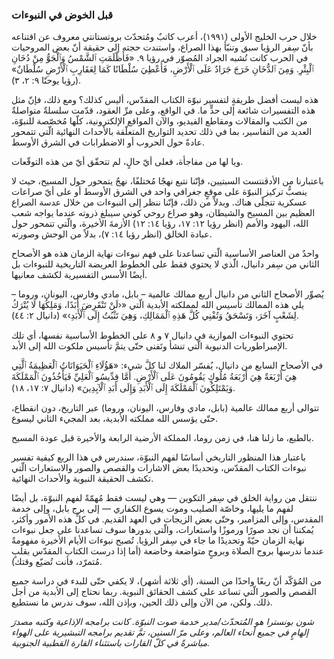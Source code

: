### قبل الخوض في النبوءات

خلال حرب الخليج الأولى (١٩٩١)، أعرب كاتبٌ ومُتحدّث بروتستانتي معروف عن اقتناعه بأنّ سِفر الرؤيا سبق وتنبّأ بهذا الصراع، واستندت حجته إلى حقيقة أنّ بعض المروحيات في الحرب كانت تُشبه الجراد المُصوّر في رؤيا ٩. «فَأَظْلَمَتِ ٱلشَّمْسُ وَٱلْجَوُّ مِنْ دُخَانِ ٱلْبِئْرِ. وَمِنَ ٱلدُّخَانِ خَرَجَ جَرَادٌ عَلَى ٱلْأَرْضِ، فَأُعْطِيَ سُلْطَانًا كَمَا لِعَقَارِبِ ٱلْأَرْضِ سُلْطَانٌ» (رؤيا يوحنّا ٩: ٢، ٣).

هذه ليست أفضل طريقةٍ لتفسير نبوّة الكتاب المقدّس، أليس كذلك؟ ومع ذلك، فإنّ مثل هذه التفسيرات شائعة إلى حدٍّ ما. في الواقع، وعلى مرِّ العقود، قدّمت سلسلةٌ متواصلةٌ من الكتب والمقالات ومقاطع الفيديو، والآن المواقع الإلكترونية، كلّها مُخصّصة للنبوّة، العديد من التفاسير، بما في ذلك تحديد التواريخ المتعلّقة بالأحداث النهائية الّتي تتمحور عادةً حول الحروب أو الاضطرابات في الشرق الأوسط.

ويا لها من مفاجأة، فعلى أيّ حالٍ، لم تتحقّق أيّ من هذه التوقّعات.

باعتبارنا من الأدڤنتست السبتيين، فإنّنا نتبع نهجًا مُختلفًا، نهجٌ يتمحور حول المسيح، حيث لا ينصبُّ تركيز النبوّة على موقعٍ جغرافي واحد في الشرق الأوسط أو على أيّ صراعات عسكرية تتجلّى هناك. وبدلاً من ذلك، فإنّنا ننظر إلى النبوءات من خلال عدسة الصراع العظيم بين المسيح والشيطان، وهو صراع روحي كوني سيبلغ ذروته عندما يواجه شعب الله، اليهود والأمم (انظر رؤيا ١٢: ١٧، رؤيا ١٤: ١٢) الأزمةَ الأخيرة، والّتي تتمحور حول عبادة الخالق (انظر رؤيا ١٤: ٧)، بدلاً من الوحش وصورته.

واحدٌ من العناصر الأساسية الّتي تساعدنا على فهم نبوءات نهاية الزمان هذه هو الأصحاح الثاني من سِفر دانيال، الّذي لا يحتوي فقط على الخطوط العريضة التاريخية للنبوءات بل أيضًا الأسس التفسيرية لكشف معانيها.

يُصوِّر الأصحاح الثاني من دانيال أربع ممالك عالمية – بابل، مادي وفارس، اليونان، وروما – يلي هذه الممالك تأسيس الله لمملكته الأبدية الّتي «‹لَنْ تَنْقَرِضَ أَبَدًا، وَمَلِكُهَا لَا يُتْرَكُ لِشَعْبٍ آخَرَ، وَتَسْحَقُ وَتُفْنِي كُلَّ هَذِهِ ٱلْمَمَالِكِ، وَهِيَ تَثْبُتُ إِلَى ٱلْأَبَدِ›» (دانيال ٢: ٤٤).

تحتوي النبوءات الموازية في دانيال ٧ و ٨ على الخطوط الأساسية نفسها، أي تلك الإمبراطوريات الدنيوية الّتي تنشأ وتَفنى حتّى يتمَّ تأسيس ملكوت الله إلى الأبد.

في الأصحاح السابع من دانيال، يُفسّر الملاك لنا كلَّ شيء: «هَؤُلَاءِ ٱلْحَيَوَانَاتُ ٱلْعَظِيمَةُ ٱلَّتِي هِيَ أَرْبَعَةٌ هِيَ أَرْبَعَةُ مُلُوكٍ يَقُومُونَ عَلَى ٱلْأَرْضِ. أَمَّا قِدِّيسُو ٱلْعَلِيِّ فَيَأْخُذُونَ ٱلْمَمْلَكَةَ وَيَمْتَلِكُونَ ٱلْمَمْلَكَةَ إِلَى ٱلْأَبَدِ وَإِلَى أَبَدِ ٱلْآبِدِينَ» (دانيال ٧: ١٧، ١٨).

تتوالى أربع ممالك عالمية (بابل، مادي وفارس، اليونان، وروما) عبر التاريخ، دون انقطاع، حتّى يؤسس الله مملكته الأبدية، بعد المجيء الثاني ليسوع.

بالطبع، ما زلنا هنا، في زمن روما، المملكة الأرضية الرابعة والأخيرة قبل عودة المسيح.

باعتبار هذا المنظور التاريخي أساسًا لفهم النبوّة، سندرس في هذا الربع كيفية تفسير نبوءات الكتاب المقدّس، وتحديدًا بعض الاشارات والقصص والصور والاستعارات الّتي تكشف الحقيقة النبوية والأحداث النهائية.

ننتقل من رواية الخلق في سِفر التكوين — وهي ليست فقط مُهمّةً لفهم النبوّة، بل أيضًا لفهم ما يليها، وخاصّة الصليب وموت يسوع الكفاري — إلى برج بابل، وإلى خدمة المقدس، وإلى المزامير، وحتّى بعض الزيجات في العهد القديم. في كلِّ هذه الأمور وأكثر، يُمكننا أن نجد صورًا ورموزًا واستعارات، والّتي بدورها سوف تساعدنا على جعل نبوءات نهاية الزمان حيّةً وتحديدًا ما جاء في سِفر الرؤيا. تُصبح نبوءات الأيام الأخيرة مفهومةً عندما ندرسها بروح الصلاة وبروحٍ متواضعة وخاضعة (أما إذا درست الكتاب المقدّس بقلبٍ مُتمرّد، فأنت تُضيّع وقتك).

من المُؤكّد أنّ ربعًا واحدًا من السنة، (أي ثلاثة أشهر)، لا يكفي حتّى للبدء في دراسة جميع القصص والصور الّتي تساعد على كشف الحقائق النبوية. ربما نحتاج إلى الأبدية من أجل ذلك. ولكن، من الآن وإلى ذلك الحين، وبإذن الله، سوف ندرس ما نستطيع.

_شون بونسترا هو المُتحدّث/مدير خدمة صوت النبوّة. كانت برامجه الإذاعية وكتبه مصدرَ إلهامٍ في جميع أنحاء العالم، وعلى مرّ السنين، تمَّ تقديم برامجه التبشيرية على الهواء مباشرةً في كلّ القارات باستثناء القارة القطبية الجنوبية._